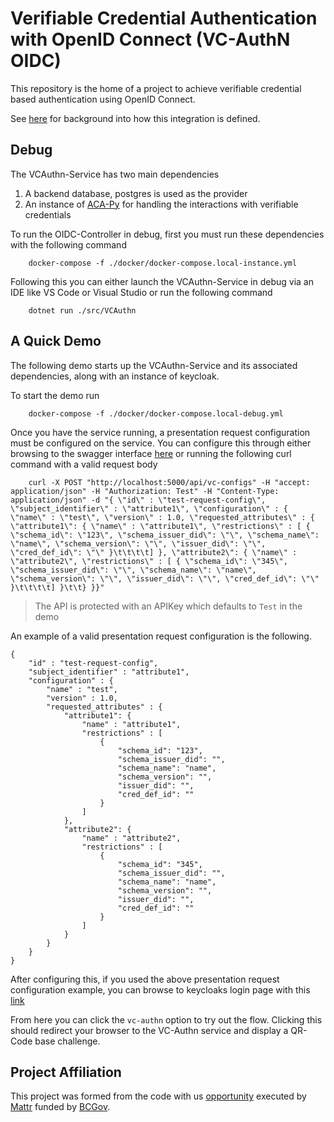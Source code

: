 # Verifiable Credential Authentication with OpenID Connect (VC-AuthN OIDC)

This repository is the home of a project to achieve verifiable credential based authentication using OpenID Connect.

See [here](/docs/README.md) for background into how this integration is defined.

## Debug

The VCAuthn-Service has two main dependencies

1. A backend database, postgres is used as the provider
2. An instance of [ACA-Py](https://github.com/hyperledger/aries-cloudagent-python) for handling the interactions with verifiable credentials

To run the OIDC-Controller in debug, first you must run these dependencies with the following command

```
    docker-compose -f ./docker/docker-compose.local-instance.yml
```

Following this you can either launch the VCAuthn-Service in debug via an IDE like VS Code or Visual Studio or run the following command

```
    dotnet run ./src/VCAuthn
``` 

## A Quick Demo

The following demo starts up the VCAuthn-Service and its associated dependencies, along with an instance of keycloak.

To start the demo run

```
    docker-compose -f ./docker/docker-compose.local-debug.yml
```

Once you have the service running, a presentation request configuration must be configured on the service. You can configure this through either browsing to the swagger interface [here](http://localhost:5000) or running the following curl command with a valid request body

```
    curl -X POST "http://localhost:5000/api/vc-configs" -H "accept: application/json" -H "Authorization: Test" -H "Content-Type: application/json" -d "{ \"id\" : \"test-request-config\", \"subject_identifier\" : \"attribute1\", \"configuration\" : { \"name\" : \"test\", \"version\" : 1.0, \"requested_attributes\" : { \"attribute1\": { \"name\" : \"attribute1\", \"restrictions\" : [ { \"schema_id\": \"123\", \"schema_issuer_did\": \"\", \"schema_name\": \"name\", \"schema_version\": \"\", \"issuer_did\": \"\", \"cred_def_id\": \"\" }\t\t\t\t] }, \"attribute2\": { \"name\" : \"attribute2\", \"restrictions\" : [ { \"schema_id\": \"345\", \"schema_issuer_did\": \"\", \"schema_name\": \"name\", \"schema_version\": \"\", \"issuer_did\": \"\", \"cred_def_id\": \"\" }\t\t\t\t] }\t\t} }}"
```

> The API is protected with an APIKey which defaults to `Test` in the demo

An example of a valid presentation request configuration is the following.

```
{
    "id" : "test-request-config",
    "subject_identifier" : "attribute1",
    "configuration" : {
        "name" : "test",
        "version" : 1.0,
        "requested_attributes" : {
            "attribute1": {
                "name" : "attribute1",
                "restrictions" : [
                    {
                        "schema_id": "123",
                        "schema_issuer_did": "",
                        "schema_name": "name",
                        "schema_version": "",
                        "issuer_did": "",
                        "cred_def_id": ""
                    }
				]
            },
            "attribute2": {
                "name" : "attribute2",
                "restrictions" : [
                    {
                        "schema_id": "345",
                        "schema_issuer_did": "",
                        "schema_name": "name",
                        "schema_version": "",
                        "issuer_did": "",
                        "cred_def_id": ""
                    }
				]
            }
		}
    }
}
```

After configuring this, if you used the above presentation request configuration example, you can browse to keycloaks login page with this [link](http://localhost:8180/auth/realms/vc-authn/protocol/openid-connect/auth?client_id=security-admin-console&redirect_uri=http%3A%2F%2Flocalhost%3A8180%2Fauth%2Fadmin%2Fmaster%2Fconsole%2F%23%2Frealms%2Fvc-authn%2Fidentity-provider-settings&state=f0bfe2a2-a9b3-42dc-a84b-cb50e88055eb&response_mode=fragment&response_type=code&scope=openid&nonce=c93d4634-e6fc-45d8-8a4c-bc9a28db56dc&pres_req_conf_id=test-request-config)

From here you can click the `vc-authn` option to try out the flow. Clicking this should redirect your browser to the VC-Authn service and display a QR-Code base challenge.

## Project Affiliation

This project was formed from the code with us [opportunity](https://www.bcdevexchange.org/opportunities/cwu/opp-create-a-red-hat-keycloak-identity-provider--idp--capable-of-processing-verifiable-credentials-using-decentralized-identity-technology-created-by-bc-gov-to-authorize-access-to-a-bc-government-digital-service-) executed by [Mattr](https://mattr.global) funded by [BCGov](https://www2.gov.bc.ca/).

